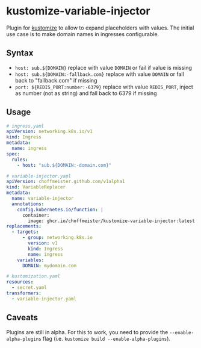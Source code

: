 # kustomize-variable-injector

Plugin for [kustomize](https://kubectl.docs.kubernetes.io/installation/kustomize/) to allow to expand placeholders with values. The initial use case is to make domain names in ingresses configurable.

## Syntax

* `host: sub.${DOMAIN}` replace with value `DOMAIN` or fail if value is missing
* `host: sub.${DOMAIN:-fallback.com}` replace with value `DOMAIN` or fall back to "fallback.com" if missing
* `port: ${REDIS_PORT:number:-6379}` replace with value `REDIS_PORT`, inject as number (not as string) and fall back to 6379 if missing

## Usage

```yaml
# ingress.yaml
apiVersion: networking.k8s.io/v1
kind: Ingress
metadata:
  name: ingress
spec:
  rules:
    - host: "sub.${DOMAIN:-domain.com}"

# variable-injector.yaml
apiVersion: choffmeister.github.com/v1alpha1
kind: VariableReplacer
metadata:
  name: variable-injector
  annotations:
    config.kubernetes.io/function: |
      container:
        image: ghcr.io/choffmeister/kustomize-variable-injector:latest
replacements:
  - targets:
      - group: networking.k8s.io
        version: v1
        kind: Ingress
        name: ingress
    variables:
      DOMAIN: mydomain.com

# kustomization.yaml
resources:
  - secret.yaml
transformers:
  - variable-injector.yaml
```

## Caveats

Plugins are still in alpha. For this to work, you need to provide the `--enable-alpha-plugins` flag (i.e. `kustomize build --enable-alpha-plugins`).
